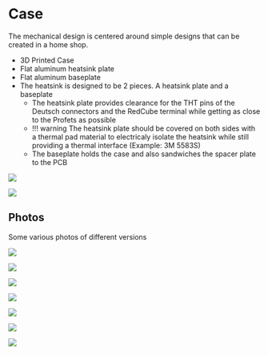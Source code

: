 # Case

The mechanical design is centered around simple designs that can be created in a home shop. 

* 3D Printed Case
* Flat aluminum heatsink plate
* Flat aluminum baseplate
* The heatsink is designed to be 2 pieces. A heatsink plate and a baseplate
    * The heatsink plate provides clearance for the THT pins of the Deutsch connectors and the RedCube terminal while getting as close to the Profets as possible
    * !!! warning
        The heatsink plate should be covered on both sides with a thermal pad material to electricaly isolate the heatsink while still providing a thermal interface (Example: 3M 5583S)
    * The baseplate holds the case and also sandwiches the spacer plate to the PCB

![](/DingoPDM_HW/Images/DingoPDM_v7_1_Case.png)

![](/Images/DingoPDM_v7_1_CaseBottom.png)

## Photos

Some various photos of different versions

![](/Images/DingoPDM_V2_Bare.jpg)

![](/Images/DingoPDM_v2_5.jpg)

![](/Images/DingoPDM_v2_3.jpg)

![](/Images/DingoPDM_v2_4.jpg)

![](/Images/DingoPDM_v2_2.jpg)

![](/Images/DingoPDM_v2_1.jpg)

![](/Images/DingoPDM_v2.jpg)

